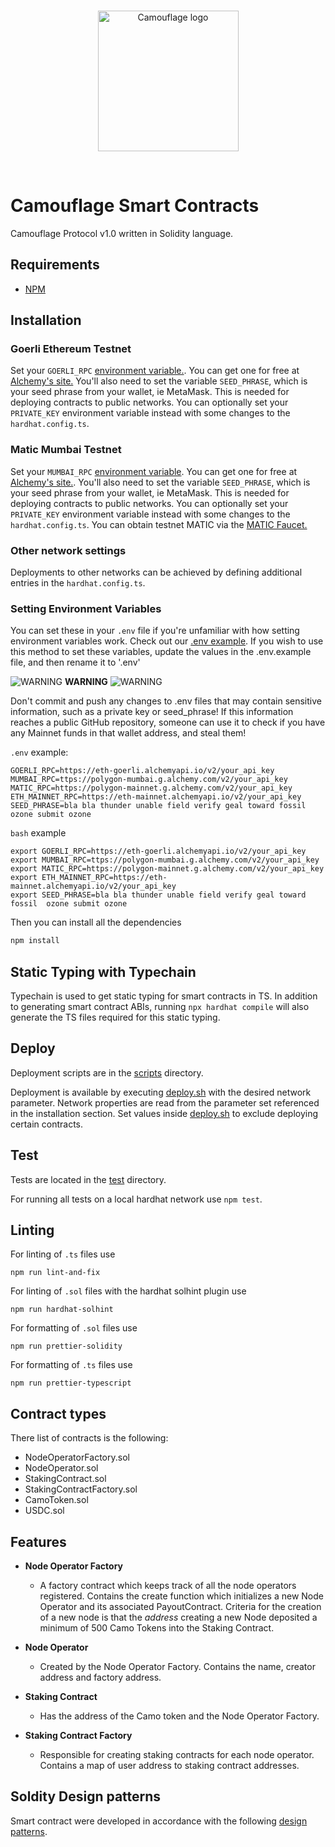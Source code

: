 <br/>
<p align="center">
<img src="https://user-images.githubusercontent.com/38017754/138603052-1b87155f-a03c-4cbc-aac3-f56301cda473.png" width="225" alt="Camouflage logo">
</a>
</p>
<br/>

# Camouflage Smart Contracts

Camouflage Protocol v1.0 written in Solidity language.

## Requirements

- [NPM](https://www.npmjs.com/)

## Installation

### Goerli Ethereum Testnet

Set your `GOERLI_RPC` [environment variable.](https://www.twilio.com/blog/2017/01/how-to-set-environment-variables.html). You can get one for free at [Alchemy's site.](https://www.alchemy.com/) You'll also need to set the variable `SEED_PHRASE`, which is your seed phrase from your wallet, ie MetaMask. This is needed for deploying contracts to public networks. You can optionally set your `PRIVATE_KEY` environment variable instead with some changes to the `hardhat.config.ts`.

### Matic Mumbai Testnet

Set your `MUMBAI_RPC` [environment variable](https://www.twilio.com/blog/2017/01/how-to-set-environment-variables.html). You can get one for free at [Alchemy's site.](https://www.alchemy.com/). You'll also need to set the variable `SEED_PHRASE`, which is your seed phrase from your wallet, ie MetaMask. This is needed for deploying contracts to public networks. You can optionally set your `PRIVATE_KEY` environment variable instead with some changes to the `hardhat.config.ts`. You can obtain testnet MATIC via the [MATIC Faucet.](https://faucet.matic.network/)

### Other network settings

Deployments to other networks can be achieved by defining additional entries in the `hardhat.config.ts`.

### Setting Environment Variables

You can set these in your `.env` file if you're unfamiliar with how setting environment variables work. Check out our [.env example](https://github.com/Camouflage-Project/smart-contracts/blob/master/.env.example). If you wish to use this method to set these variables, update the values in the .env.example file, and then rename it to '.env'

![WARNING](https://via.placeholder.com/15/f03c15/000000?text=+) **WARNING** ![WARNING](https://via.placeholder.com/15/f03c15/000000?text=+)

Don't commit and push any changes to .env files that may contain sensitive information, such as a private key or seed_phrase! If this information reaches a public GitHub repository, someone can use it to check if you have any Mainnet funds in that wallet address, and steal them!

`.env` example:

```
GOERLI_RPC=https://eth-goerli.alchemyapi.io/v2/your_api_key
MUMBAI_RPC=ttps://polygon-mumbai.g.alchemy.com/v2/your_api_key
MATIC_RPC=https://polygon-mainnet.g.alchemy.com/v2/your_api_key
ETH_MAINNET_RPC=https://eth-mainnet.alchemyapi.io/v2/your_api_key
SEED_PHRASE=bla bla thunder unable field verify geal toward fossil ozone submit ozone
```

`bash` example

```
export GOERLI_RPC=https://eth-goerli.alchemyapi.io/v2/your_api_key
export MUMBAI_RPC=ttps://polygon-mumbai.g.alchemy.com/v2/your_api_key
export MATIC_RPC=https://polygon-mainnet.g.alchemy.com/v2/your_api_key
export ETH_MAINNET_RPC=https://eth-mainnet.alchemyapi.io/v2/your_api_key
export SEED_PHRASE=bla bla thunder unable field verify geal toward fossil  ozone submit ozone
```

Then you can install all the dependencies

```bash
npm install
```

## Static Typing with Typechain

Typechain is used to get static typing for smart contracts in TS. In addition to generating smart contract ABIs, running `npx hardhat compile` will also generate the TS files required for this static typing.

## Deploy

Deployment scripts are in the [scripts](https://github.com/Camouflage-Project/smart-contracts/blob/master/scripts) directory.

Deployment is available by executing [deploy.sh](https://github.com/Camouflage-Project/smart-contracts/blob/master/deploy.sh) with the desired network parameter.
Network properties are read from the parameter set referenced in the installation section.
Set values inside [deploy.sh](https://github.com/Camouflage-Project/smart-contracts/blob/master/deploy.sh) to exclude deploying certain contracts.

## Test

Tests are located in the [test](https://github.com/Camouflage-Project/smart-contracts/blob/master/test) directory.

For running all tests on a local hardhat network use `npm test`.

## Linting

For linting of `.ts` files use

```
npm run lint-and-fix
```

For linting of `.sol` files with the hardhat solhint plugin use

```
npm run hardhat-solhint
```

For formatting of `.sol` files use

```
npm run prettier-solidity
```

For formatting of `.ts` files use

```
npm run prettier-typescript
```

## Contract types

There list of contracts is the following:

- NodeOperatorFactory.sol
- NodeOperator.sol
- StakingContract.sol
- StakingContractFactory.sol
- CamoToken.sol
- USDC.sol

## Features

- <b>Node Operator Factory</b>

  - A factory contract which keeps track of all the node operators registered. Contains the create function which initializes a new Node Operator and its associated PayoutContract. Criteria for the creation of a new node is that the <i>address</i> creating a new Node deposited a minimum of 500 Camo Tokens into the Staking Contract.

- <b>Node Operator</b>

  - Created by the Node Operator Factory. Contains the name, creator address and factory address.

- <b> Staking Contract </b>

  - Has the address of the Camo token and the Node Operator Factory.

- <b> Staking Contract Factory </b>
  - Responsible for creating staking contracts for each node operator. Contains a map of user address to staking contract addresses.

## Soldity Design patterns

Smart contract were developed in accordance with the following [design patterns](https://github.com/fravoll/solidity-patterns).
